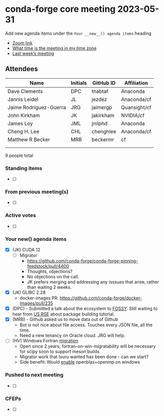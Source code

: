# conda-forge core meeting 2023-05-31

Add new agenda items under the `Your __new__() agenda items` heading

- [Zoom link](https://zoom.us/j/9138593505?pwd=SWh3dE1IK05LV01Qa0FJZ1ZpMzJLZz09)
- [What time is the meeting in my time zone](https://dateful.com/convert/utc?t=5pm)
- [Last week’s meeting](https://hackmd.io/#REPLACE_ME#)

## Attendees

| Name                   | Initials   | GitHub ID   | Affiliation   |
|------------------------|------------|-------------|---------------|
| Dave Clements          | DPC        | tnabtaf     | Anaconda      |
| Jannis Leidel          | JL         | jezdez      | Anaconda/cf   |
| Jaime Rodríguez-Guerra | JRG        | jaimergp    | Quansight/cf  |
| John Kirkham           | JK         | jakirkham   | NVIDIA/cf     |
| James Loy              | JML        | jmlphd      | Anaconda      |
| Cheng H. Lee           | CHL        | chenghlee   | Anaconda/cf   |
| Matthew R Becker       | MRB        | beckermr    | cf            |
|                        |            |             |               |
|                        |            |             |               |

9 people total

### Standing items

- [ ]

### From previous meeting(s)

- [ ]

### Active votes

- [ ]

### Your **new**() agenda items

- [x] (JK) CUDA 12
  - [ ] Migrator
    - https://github.com/conda-forge/conda-forge-pinning-feedstock/pull/4400
    - Thoughts, objections?
    - No objections on the call.
    - JK prefers merging and addressing any isssues that arise, rather than waiting 2 weeks.
- [x] (JK) GLIBC 2.28
  - docker-images PR: https://github.com/conda-forge/docker-images/pull/235
- [x] (DPC) - Submitted a talk about the ecosystem to [FOSSY](https://2023.fossy.us/). Still waiting to hear from [US RSE](https://us-rse.org/usrse23/) about package building tutorial.
- [x] (MRB) - Github asked us to move data out of Github
  - Bot is not nice about file access.  Touches every JSON file, all the time.
  - Need a new tenancy on Oracle cloud.  JRG will help.
- [ ] (HV) Windows Fortran [migration](https://github.com/conda-forge/conda-forge-pinning-feedstock/pull/1359)
  - Open since 2 years; fortran-on-win-migratability will be necessary for scipy soon to support meson builds
  - Migrator work that Isuru wanted has been done - can we start?
  - Side benefit: Would [enable](https://github.com/conda-forge/openblas-feedstock/pull/115) openblas+openmp on windows

### Pushed to next meeting

- [ ]

### CFEPs

- [ ]

